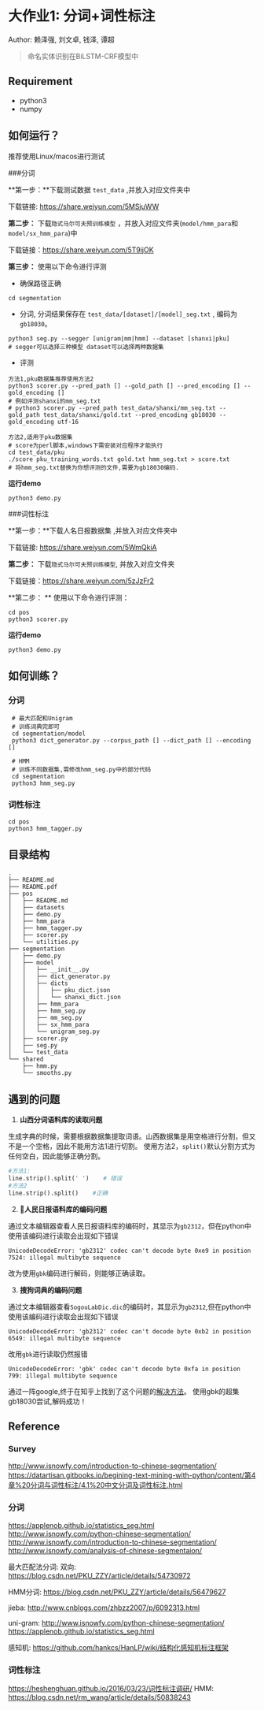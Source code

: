 # 大作业1: 分词+词性标注

Author: 赖泽强, 刘文卓, 钱泽, 谭超

> 命名实体识别在BiLSTM-CRF模型中

## Requirement

- python3
- numpy

## 如何运行？

推荐使用Linux/macos进行测试

###分词

**第一步：**下载测试数据 `test_data` ,并放入对应文件夹中 

下载链接: https://share.weiyun.com/5MSjuWW

**第二步：** 下载`隐式马尔可夫预训练模型` ，并放入对应文件夹(`model/hmm_para`和`model/sx_hmm_para`)中

下载链接：https://share.weiyun.com/5T9ijOK

**第三步：** 使用以下命令进行评测

- 确保路径正确

```shell
cd segmentation
```

- 分词, 分词结果保存在 `test_data/[dataset]/[model]_seg.txt` , 编码为`gb18030`。

```shell
python3 seg.py --segger [unigram|mm|hmm] --dataset [shanxi|pku]
# segger可以选择三种模型 dataset可以选择两种数据集
```

- 评测

```shell
方法1,pku数据集推荐使用方法2
python3 scorer.py --pred_path [] --gold_path [] --pred_encoding [] --gold_encoding []
# 例如评测shanxi的mm_seg.txt
# python3 scorer.py --pred_path test_data/shanxi/mm_seg.txt --gold_path test_data/shanxi/gold.txt --pred_encoding gb18030 --gold_encoding utf-16

方法2,适用于pku数据集
# score为perl脚本,windows下需安装对应程序才能执行
cd test_data/pku
./score pku_training_words.txt gold.txt hmm_seg.txt > score.txt
# 将hmm_seg.txt替换为你想评测的文件,需要为gb18030编码.
```

**运行demo**

```shell
python3 demo.py
```



###词性标注 

**第一步：**下载人名日报数据集 ,并放入对应文件夹中 

下载链接: https://share.weiyun.com/5WmQkiA

**第二步：** 下载`隐式马尔可夫预训练模型`, 并放入对应文件夹

下载链接：https://share.weiyun.com/5zJzFr2

**第二步： ** 使用以下命令进行评测：

```shell
cd pos
python3 scorer.py
```



**运行demo**

```shell
python3 demo.py
```

## 如何训练？

### 分词

```shell
 # 最大匹配和Unigram
 # 训练词典完即可
 cd segmentation/model
 python3 dict_generator.py --corpus_path [] --dict_path [] --encoding []
 
 # HMM
 # 训练不同数据集,需修改hmm_seg.py中的部分代码
 cd segmentation
 python3 hmm_seg.py
```

### 词性标注

```shell
cd pos
python3 hmm_tagger.py
```

## 目录结构

```shell
.
├── README.md
├── README.pdf
├── pos
│   ├── README.md
│   ├── datasets
│   ├── demo.py
│   ├── hmm_para
│   ├── hmm_tagger.py
│   ├── scorer.py
│   └── utilities.py
├── segmentation
│   ├── demo.py
│   ├── model
│   │   ├── __init__.py
│   │   ├── dict_generator.py
│   │   ├── dicts
│   │   │   ├── pku_dict.json
│   │   │   └── shanxi_dict.json
│   │   ├── hmm_para
│   │   ├── hmm_seg.py
│   │   ├── mm_seg.py
│   │   ├── sx_hmm_para
│   │   └── unigram_seg.py
│   ├── scorer.py
│   ├── seg.py
│   └── test_data
└── shared
    ├── hmm.py
    └── smooths.py
```

## 遇到的问题

1. **山西分词语料库的读取问题**

生成字典的时候，需要根据数据集提取词语。山西数据集是用空格进行分割，但又不是一个空格，因此不能用方法1进行切割。
使用方法2，`split()`默认分割方式为任何空白，因此能够正确分割。

```python
#方法1: 
line.strip().split(' ')    # 错误
#方法2
line.strip().split()    #正确
```

2. **人民日报语料库的编码问题**

通过文本编辑器查看人民日报语料库的编码时，其显示为`gb2312`，但在python中使用该编码进行读取会出现如下错误

```
UnicodeDecodeError: 'gb2312' codec can't decode byte 0xe9 in position 7524: illegal multibyte sequence
```

改为使用`gbk`编码进行解码，则能够正确读取。

3. **搜狗词典的编码问题**

通过文本编辑器查看`SogouLabDic.dic`的编码时，其显示为`gb2312`,但在python中使用该编码进行读取会出现如下错误
```
UnicodeDecodeError: 'gb2312' codec can't decode byte 0xb2 in position 6549: illegal multibyte sequence
```
改用`gbk`进行读取仍然报错
```
UnicodeDecodeError: 'gbk' codec can't decode byte 0xfa in position 799: illegal multibyte sequence
```
通过一阵google,终于在知乎上找到了这个问题的[解决方法](https://www.zhihu.com/question/36368902)。
使用gbk的超集gb18030尝试,解码成功！

## Reference

### Survey

http://www.isnowfy.com/introduction-to-chinese-segmentation/
https://datartisan.gitbooks.io/begining-text-mining-with-python/content/第4章%20分词与词性标注/4.1%20中文分词及词性标注.html

### 分词
https://applenob.github.io/statistics_seg.html
http://www.isnowfy.com/python-chinese-segmentation/
http://www.isnowfy.com/introduction-to-chinese-segmentation/
http://www.isnowfy.com/analysis-of-chinese-segmentaion/

最大匹配法分词:
双向: https://blog.csdn.net/PKU_ZZY/article/details/54730972

HMM分词:
https://blog.csdn.net/PKU_ZZY/article/details/56479627

jieba:
http://www.cnblogs.com/zhbzz2007/p/6092313.html

uni-gram:
http://www.isnowfy.com/python-chinese-segmentation/
https://applenob.github.io/statistics_seg.html

感知机: 
https://github.com/hankcs/HanLP/wiki/结构化感知机标注框架
### 词性标注
https://heshenghuan.github.io/2016/03/23/词性标注调研/
HMM:
https://blog.csdn.net/rm_wang/article/details/50838243